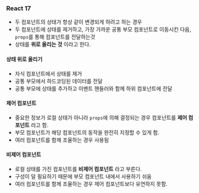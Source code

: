 ### React 17
- 두 컴포넌트의 상태가 항상 같이 변경되게 하려고 하는 경우
- 두 컴포넌트에 상태를 제거하고, 가장 가까운 공통 부모 컴포넌트로 이동시킨 다음, `props`를 통해 컴포넌트를 전달하는것
- 상태를 **위로 올리는 것** 이라고 한다.

#### 상태 위로 올리기
- 자식 컴포넌트에서 상태를 제거
- 공통 부모에서 하드코딩된 데이터를 전달
- 공통 부모에 상태를 추가하고 이벤트 핸들러와 함께 하위 컴포넌트에 전달

#### 제어 컴포넌트
- 중요한 정보가 로컬 상태가 아니라 `props`에 의해 결정되는 경우 컴포넌트를 **제어 컴포넌트** 라고 함.
- 부모 컴포넌트가 해당 컴포넌트의 동작을 완전히 지정할 수 있게 함.
- 여러 컴포넌트를 함께 조율하는 경우 사용됨 

#### 비제어 컴포넌트
- 로컬 상태를 가진 컴포넌트를 **비제어 컴포넌트** 라고 부른다.
- 구성이 덜 필요하기 때문에 부모 컴포넌트 내에서 사용하기 쉬움
- 여러 컴포넌트를 함께 조율하는 경우 제어 컴포넌트보다 유연하지 못함.